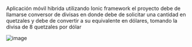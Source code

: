  Aplicación móvil hibrida utilizando Ionic framework el proyecto debe de llamarse conversor de divisas en donde debe de solicitar una cantidad en quetzales y debe de convertir a su equivalente en dólares, tomando la divisa de 8 quetzales por dólar

 ![image](https://github.com/user-attachments/assets/033ea564-60fd-4d3b-92fd-6c9295f056d9)
